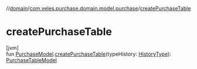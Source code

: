 //[domain](../../index.md)/[com.veles.purchase.domain.model.purchase](index.md)/[createPurchaseTable](create-purchase-table.md)

# createPurchaseTable

[jvm]\
fun [PurchaseModel](-purchase-model/index.md).[createPurchaseTable](create-purchase-table.md)(typeHistory: [HistoryType](../com.veles.purchase.domain.model.history/-history-type/index.md)): [PurchaseTableModel](-purchase-table-model/index.md)
